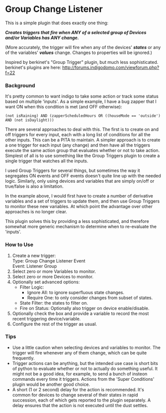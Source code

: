 # Group Change Listener

This is a simple plugin that does exactly one thing:

***Creates triggers that fire when ANY of a selected group of Devices and/or Variables has ANY change.***

(More accurately, the trigger will fire when any of the devices' ***states*** or any of the variables' ***values*** change. Changes to properties will be ignored.)

Inspired by berkinet's "Group Trigger" plugin, but much less sophisticated.  
berkinet's plugins are here: http://forums.indigodomo.com/viewforum.php?f=22


### Background

It's pretty common to want indigo to take some action or track some status based on multiple 'inputs'.  As a simple example, I have a bug zapper that I want ON when this condition is met (and OFF otherwise):

`(not isRaining) AND (zapperScheduledHours OR ((houseMode == 'outside') AND (not isDaylight)))`

There are several approaches to deal with this.  The first is to create on and off triggers for every input, each with a long list of conditions for all the other inputs.  This can be a PITA to maintain.  A simpler approach is to create a one trigger for  each input (any change) and then have all the triggers execute the same action group that evaluates whether or not to take action.  Simplest of all is to use something like the Group Triggers plugin to create a single trigger that watches all the inputs.

I used Group Triggers for several things, but sometimes the way it segregates ON events and OFF events doesn't quite line up with the needed logic.  Similarly, only using devices and variables that are simply on/off or true/false is also a limitation.  

In the example above, I would first have to create a number of derivative variables and a set of triggers to update them, and then use Group Triggers to monitor these new variables.  At which point the advantage over other approaches is no longer clear.

This plugin solves this by providing a less sophisticated, and therefore somewhat more generic mechanism to determine when to re-evaluate the 'inputs'.

### How to Use
1. Create a new trigger:  
    Type: Group Change Listener Event  
    Event: Listener Group
2. Select zero or more Variables to monitor.
3. Select zero or more Devices to monitor.
4. Optionally set advanced options:   
    * Filter Logic:  
    	* Ignore All: to ignore superfluous state changes.  
    	* Require One: to only consider changes from subset of states.
    * State Filter: the states to filter on.
    * Fire on Status: Optionally also trigger on device enable/disable.
5. Optionally check the box and provide a variable to record the most recent triggering device/variable.
6. Configure the rest of the trigger as usual.

### Tips
* Use a little caution when selecting devices and variables to monitor.  The trigger will fire whenever any of them change, which can be quite frequently.
* Trigger actions can be anything, but the intended use case is short bits of python to evaluate whether or not to actually do something useful.  It might not be a good idea, for example, to send a bunch of insteon commands every time it triggers. Actions from the 'Super Conditions' plugin would be another good choice.
* A short (1 or 2 second) delay for the action is recommended.  It's common for devices to change several of their states in rapid succession, each of which gets reported to the plugin separately.  A delay ensures that the action is not executed until the dust settles.

